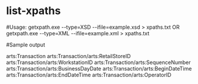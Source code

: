 # list-xpaths

#Usage:
getxpath.exe --type=XSD --ifile=example.xsd  > xpaths.txt 
 OR 
 getxpath.exe --type=XML --ifile=example.xml  > xpaths.txt
 
#Sample output

arts:Transaction
arts:Transaction/arts:RetailStoreID
arts:Transaction/arts:WorkstationID
arts:Transaction/arts:SequenceNumber
arts:Transaction/arts:BusinessDayDate
arts:Transaction/arts:BeginDateTime
arts:Transaction/arts:EndDateTime
arts:Transaction/arts:OperatorID